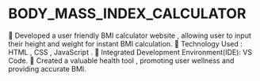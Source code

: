 # BODY_MASS_INDEX_CALCULATOR
 Developed a user friendly BMI calculator website , allowing user to input their height and weight for instant  BMI calculation.   Technology Used : HTML , CSS , JavaScript .  Integrated Development Environment(IDE): VS Code.   Created a valuable health tool , promoting user wellness and providing accurate BMI.
